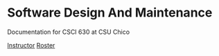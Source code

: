 # Software Design And Maintenance 
Documentation for CSCI 630 at CSU Chico

[Instructor](Instructor.md)
[Roster](roster.md)
